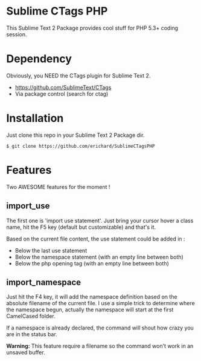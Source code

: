 Sublime CTags PHP
=================

This Sublime Text 2 Package provides cool stuff for PHP 5.3+ coding session.


Dependency
==========

Obviously, you NEED the CTags plugin for Sublime Text 2.

  - https://github.com/SublimeText/CTags
  - Via package control (search for ctag)


Installation
===========

Just clone this repo in your Sublime Text 2 Package dir.

```
$ git clone https://github.com/erichard/SublimeCTagsPHP
```


Features
========

Two AWESOME features for the moment !


import_use
----------

The first one is 'import use statement'. Just bring your cursor hover
a class name, hit the F5 key (default but customizable) and that's it.

Based on the current file content, the use statement could be added in :

  - Below the last use statement
  - Below the namespace statement (with an empty line between both)
  - Below the php opening tag (with an empty line between both)


import_namespace
----------------

Just hit the F4 key, it will add the namespace definition based on the absolute
filename of the current file. I use a simple trick to determine where the
namespace begun, actually the namespace will start at the first CamelCased
folder.

If a namespace is already declared, the command will shout how crazy you are in
the status bar.

**Warning:** This feature require a filename so the command won't work in an unsaved buffer.